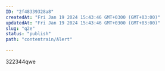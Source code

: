 ```yaml
---
ID: "2f48339328a8"
createdAt: "Fri Jan 19 2024 15:43:46 GMT+0300 (GMT+03:00)"
updatedAt: "Fri Jan 19 2024 15:43:46 GMT+0300 (GMT+03:00)"
slug: "q2e"
status: "publish"
path: "contentrain/Alert"

---
```

322344qwe